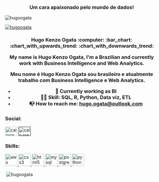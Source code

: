 <h3 align="center">Um cara apaixonado pelo mundo de dados!</h3>

<p align="left"> <img src="https://komarev.com/ghpvc/?username=hugoogata&label=Profile%20views&color=0e75b6&style=flat" alt="hugoogata" /> </p>

<p align="left"> <a href="https://github.com/ryo-ma/github-profile-trophy"><img src="https://github-profile-trophy.vercel.app/?username=hugoogata" alt="hugoogata" /></a> </p>

<h3 align="center">Hugo Kenzo Ogata :computer: :bar_chart: :chart_with_upwards_trend: :chart_with_downwards_trend:
  
<p>My name is Hugo Kenzo Ogata, I'm a Brazilian and currently work with Business Intelligence and Web Analytics. </p>
<p>Meu nome é Hugo Kenzo Ogata sou brasileiro e atualmente trabalho com Business Intelligence e Web Analytics. </p>

* :office:  Currently working as BI
* :man_technologist:  Skill: SQL, R, Python, Data viz, ETL
* :mailbox_with_no_mail:  How to reach me: hugo.ogata@outlook.com

<h3 align="left">Social:</h3>
<p align="left">
<a href="https://www.linkedin.com/in/hugo-kenzo-ogata-72888896/" target="blank"><img align="center" src="https://cdn.jsdelivr.net/npm/simple-icons@3.0.1/icons/linkedin.svg" alt="caioross" height="30" width="40" /></a>
<a href="" target="blank"><img align="center" src="https://cdn.jsdelivr.net/npm/simple-icons@3.0.1/icons/instagram.svg" alt="caio.ross_" height="30" width="40" /></a>
</p>
  
<h3 align="left">Skills:</h3>
<p align="left"> </a> <a href="https://aws.amazon.com" target="_blank"> <img src="https://devicons.github.io/devicon/devicon.git/icons/amazonwebservices/amazonwebservices-original-wordmark.svg" alt="aws" width="40" height="40"/> </a> <a href="https://www.w3schools.com/css/" target="_blank"> <img src="https://devicons.github.io/devicon/devicon.git/icons/css3/css3-original-wordmark.svg" alt="css3" width="40" height="40"/> </a> </a> <a href="https://www.w3.org/html/" target="_blank"> <img src="https://devicons.github.io/devicon/devicon.git/icons/html5/html5-original-wordmark.svg" alt="html5" width="40" height="40"/> </a> <a href="https://www.mysql.com/" target="_blank"> <img src="https://devicons.github.io/devicon/devicon.git/icons/mysql/mysql-original-wordmark.svg" alt="mysql" width="40" height="40"/> </a> <a href="https://www.postgresql.org" target="_blank"> <img src="https://devicons.github.io/devicon/devicon.git/icons/postgresql/postgresql-original-wordmark.svg" alt="postgresql" width="40" height="40"/> </a> <a href="https://www.python.org" target="_blank"> <img src="https://devicons.github.io/devicon/devicon.git/icons/python/python-original.svg" alt="python" width="40" height="40"/> </a> 

<p>&nbsp;<img align="center" src="https://github-readme-stats.vercel.app/api?username=hugoogata&show_icons=true&locale=en" alt="hugoogata" /></p>
